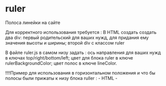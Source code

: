 # ruler
Полоса линейки на сайте

Для корректного использования требуется :
В HTML создать  создать два div: 
  первый родительский для ваших нужд, для придания ему значения высоты и ширины;
  второй div с классом ruler
  
В файле ruler.js в самом низу задать :
  ось направления для ваших нужд в ключах top/right/bottom/left; 
  цвет для блока ruler в ключе rulerBackgroundColor; 
  цвет полос в ключе lineColor.

!!!!Пример для использования в горизонтальном положения и что бы полосы были прижаты к низу блока ruller :
           - HTML -  
 <style>
    .block{
        height: 10px;
        width: 100%;
    }
</style>

<div class="block">
    <div class="ruler"></div>
</div>

           - ruler.js - 
"Не нужный вам код"...
           
const ruler = new RULER({
    ruler: '.ruler',
    top: true,
    left: false,
    right:false,
    bottom:false,
    rulerBackgroundColor: 'black',
    lineColor: 'white',
})


!!!!Пример для использования в вертикальном положения и что бы полосы были прижаты к левой стороне блока ruler :

           - HTML -  
 <style>
    .block{
        height: 100vh;
        width: 10px;
    }
</style>

<div class="block">
    <div class="ruler"></div>
</div>

           - ruler.js - 
"Не нужный вам код"...
           
const ruler = new RULER({
    ruler: '.ruler',
    top: false,
    left: true,
    right:false,
    bottom:false,
    rulerBackgroundColor: 'black',
    lineColor: 'white',
})
